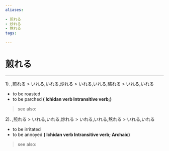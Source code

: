 ```yaml
---
aliases:
    
- 煎れる
- 炒れる
- 熬れる
tags:
    
---
```


# 煎れる
---
1).
,煎れる > いれる,いれる,炒れる > いれる,いれる,熬れる > いれる,いれる

- to be roasted
- to be parched
**( Ichidan verb Intransitive verb;)**
> see also: 
            
2).
,煎れる > いれる,いれる,炒れる > いれる,いれる,熬れる > いれる,いれる

- to be irritated
- to be annoyed
**( Ichidan verb Intransitive verb; Archaic)**
> see also: 
            
